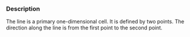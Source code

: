 ### Description
The line is a primary one-dimensional cell. It is defined by two points. The direction along the line is from the first point to the second point.
